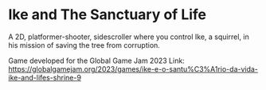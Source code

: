 # Ike and The Sanctuary of Life

A 2D, platformer-shooter, sidescroller where you control Ike, a squirrel, in his mission of saving the tree from corruption. 

Game developed for the Global Game Jam 2023
Link: https://globalgamejam.org/2023/games/ike-e-o-santu%C3%A1rio-da-vida-ike-and-lifes-shrine-9

